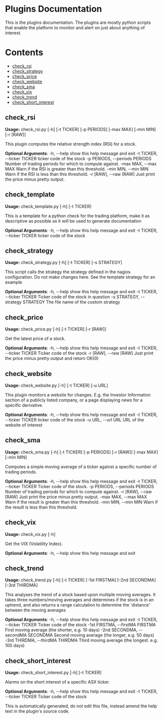 # Plugins Documentation

This is the plugins documentation.
The plugins are mostly python scripts that enable the platform to monitor and alert on just about anything of interest.

# Contents
* [check_rsi](#check_rsi)
* [check_strategy](#check_strategy)
* [check_price](#check_price)
* [check_website](#check_website)
* [check_sma](#check_sma)
* [check_vix](#check_vix)
* [check_trend](#check_trend)
* [check_short_interest](#check_short_interest)
## <a name="check_rsi"/>check_rsi

**Usage:** check_rsi.py [-h] [-t TICKER] [-p PERIODS] [-max MAX] [-min MIN]
                    [-r [RAW]]

This plugin computes the relative strength index (RSI) for a stock.

**Optional Arguments**:
  -h, --help            show this help message and exit
  -t TICKER, --ticker TICKER
                        ticker code of the stock
  -p PERIODS, --periods PERIODS
                        Number of trading periods for which to compute
                        against.
  -max MAX, --max MAX   Warn if the RSI is greater than this threshold.
  -min MIN, --min MIN   Warn if the RSI is less than this threshold.
  -r [RAW], --raw [RAW]
                        Just print the price minus pretty output.
## <a name="check_template"/>check_template

**Usage:** check_template.py [-h] [-t TICKER]

This is a template for a python check for the trading platform, make it as
descriptive as possible as it will be used to generate documentation

**Optional Arguments**:
  -h, --help            show this help message and exit
  -t TICKER, --ticker TICKER
                        ticker code of the stock
## <a name="check_strategy"/>check_strategy

**Usage:** check_strategy.py [-h] [-t TICKER] [-s STRATEGY]

This script calls the strategy the strategy defined in the nagios
configuration. Do not make changes here. See the template strategy for an
example

**Optional Arguments**:
  -h, --help            show this help message and exit
  -t TICKER, --ticker TICKER
                        Ticker code of the stock in question
  -s STRATEGY, --strategy STRATEGY
                        The file name of the custom strategy
## <a name="check_price"/>check_price

**Usage:** check_price.py [-h] [-t TICKER] [-r [RAW]]

Get the latest price of a stock.

**Optional Arguments**:
  -h, --help            show this help message and exit
  -t TICKER, --ticker TICKER
                        Ticker code of the stock
  -r [RAW], --raw [RAW]
                        Just print the price minus pretty output and return
                        OK(0)
## <a name="check_website"/>check_website

**Usage:** check_website.py [-h] [-t TICKER] [-u URL]

This plugin monitors a website for changes. E.g. the Investor Information
section of a publicly listed company, or a page displaying news for a specific
derivative.

**Optional Arguments**:
  -h, --help            show this help message and exit
  -t TICKER, --ticker TICKER
                        ticker code of the stock
  -u URL, --url URL     URL of the website of interest
## <a name="check_sma"/>check_sma

**Usage:** check_sma.py [-h] [-t TICKER] [-p PERIODS] [-r [RAW]] [-max MAX]
                    [-min MIN]

Computes a simple moving average of a ticker against a specific number of
trading periods.

**Optional Arguments**:
  -h, --help            show this help message and exit
  -t TICKER, --ticker TICKER
                        Ticker code of the stock.
  -p PERIODS, --periods PERIODS
                        Number of trading periods for which to compute
                        against.
  -r [RAW], --raw [RAW]
                        Just print the price minus pretty output.
  -max MAX, --max MAX   Warn if the result is greater than this threshold.
  -min MIN, --min MIN   Warn if the result is less than this threshold.
## <a name="check_vix"/>check_vix

**Usage:** check_vix.py [-h]

Get the VIX (Volatility Index).

**Optional Arguments**:
  -h, --help  show this help message and exit
## <a name="check_trend"/>check_trend

**Usage:** check_trend.py [-h] [-t TICKER] [-1st FIRSTMA] [-2nd SECONDMA]
                      [-3rd THIRDMA]

This analyses the trend of a stock based upon multiple moving averages. It
takes three numbers/moving averages and determines if the stock is in an
uptrend, and also returns a range calculation to determine the 'distance'
between the moving averages

**Optional Arguments**:
  -h, --help            show this help message and exit
  -t TICKER, --ticker TICKER
                        Ticker code of the stock
  -1st FIRSTMA, --firstMA FIRSTMA
                        First moving average (the shorter, e.g. 10 days)
  -2nd SECONDMA, --secondMA SECONDMA
                        Second moving average (the longer, e.g. 50 days)
  -3rd THIRDMA, --thirdMA THIRDMA
                        Third moving average (the longest. e.g. 100 days)
## <a name="check_short_interest"/>check_short_interest

**Usage:** check_short_interest.py [-h] [-t TICKER]

Alarms on the short interest of a specific ASX ticker.

**Optional Arguments**:
  -h, --help            show this help message and exit
  -t TICKER, --ticker TICKER
                        Ticker code of the stock


This is automatically generated, do not edit this file, instead amend the help text in the plugin's source code.
